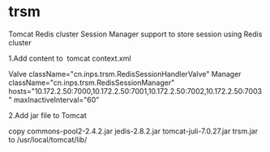 

# trsm
Tomcat Redis cluster Session Manager support to store session using Redis cluster 


1.Add content to  tomcat context.xml 

Valve className="cn.inps.trsm.RedisSessionHandlerValve" 
Manager className="cn.inps.trsm.RedisSessionManager" hosts="10.172.2.50:7000,10.172.2.50:7001,10.172.2.50:7002,10.172.2.50:7003" maxInactiveInterval="60"

2.Add jar file to Tomcat

copy commons-pool2-2.4.2.jar
jedis-2.8.2.jar
tomcat-juli-7.0.27.jar 
trsm.jar  to 
/usr/local/tomcat/lib/ 
